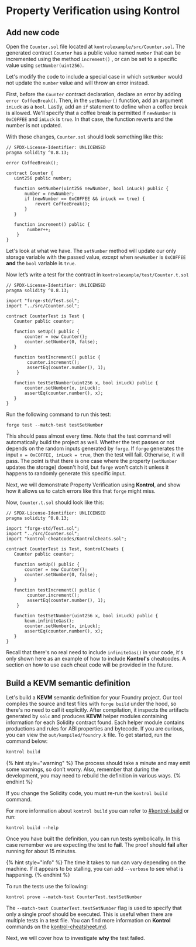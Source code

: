 # Property Verification using Kontrol

## Add new code

Open the `Counter.sol` file located at `kontrolexample/src/Counter.sol`. The generated contract `Counter` has a public value named `number` that can be incremented using the method `increment()` , or can be set to a specific value using `setNumber(uint256)`.

Let's modify the code to include a special case in which `setNumber` would not update the `number` value and will throw an error instead.

First, before the `Counter` contract declaration, declare an error by adding `error CoffeeBreak()`. Then, in the `setNumber()` function, add an argument `inLuck` as a `bool`. Lastly, add an `if` statement to define when a coffee break is allowed. We'll specify that a coffee break is permitted if `newNumber` is `0xC0FFEE` and `inLuck` is `true`. In that case, the function reverts and the number is not updated.

With those changes, `Counter.sol` should look something like this:

```solidity
// SPDX-License-Identifier: UNLICENSED
pragma solidity ^0.8.13;

error CoffeeBreak();

contract Counter {
   uint256 public number;

   function setNumber(uint256 newNumber, bool inLuck) public {
       number = newNumber;
       if (newNumber == 0xC0FFEE && inLuck == true) {
           revert CoffeeBreak();
       }
   }
    
   function increment() public {
        number++;
    }
}
```

Let's look at what we have. The `setNumber` method will update our only storage variable with the passed value, _except_ when `newNumber` is `0xC0FFEE` **and** the `bool` variable is `true`.

Now let’s write a test for the contract in `kontrolexample/test/Counter.t.sol`

```solidity
// SPDX-License-Identifier: UNLICENSED
pragma solidity ^0.8.13;

import "forge-std/Test.sol";
import "../src/Counter.sol";

contract CounterTest is Test {
   Counter public counter;

   function setUp() public {
       counter = new Counter();
       counter.setNumber(0, false);
   }
   
   function testIncrement() public {
        counter.increment();
        assertEq(counter.number(), 1);
    }

   function testSetNumber(uint256 x, bool inLuck) public {
       counter.setNumber(x, inLuck);
       assertEq(counter.number(), x);
   }
}

```

Run the following command to run this test:

```
forge test --match-test testSetNumber
```

This should pass almost every time. Note that the test command will automatically build the project as well. Whether the test passes or not depends on the random inputs generated by `forge`. If `forge` generates the input `x = 0xC0FFEE, inLuck = true`, then the test will fail. Otherwise, it will pass. The point is that there is one case where the property (`setNumber` updates the storage) doesn't hold, but `forge` won't catch it unless it happens to randomly generate this specific input.

Next, we will demonstrate Property Verification using **Kontrol**, and show how it allows us to catch errors like this that `forge` might miss.

Now, `Counter.t.sol` should look like this:

```solidity
// SPDX-License-Identifier: UNLICENSED
pragma solidity ^0.8.13;

import "forge-std/Test.sol";
import "../src/Counter.sol";
import "kontrol-cheatcodes/KontrolCheats.sol";

contract CounterTest is Test, KontrolCheats {
   Counter public counter;

   function setUp() public {
       counter = new Counter();
       counter.setNumber(0, false);
   }

   function testIncrement() public {
        counter.increment();
        assertEq(counter.number(), 1);
    }

   function testSetNumber(uint256 x, bool inLuck) public {
       kevm.infiniteGas();
       counter.setNumber(x, inLuck);
       assertEq(counter.number(), x);
   }
}
```

Recall that there's no real need to include `infiniteGas()` in your code, it's only shown here as an example of how to include **Kontrol's** cheatcodes. A section on how to use each cheat code will be provided in the future.

## Build a KEVM semantic definition

Let's build a **KEVM** semantic definition for your Foundry project. Our tool compiles the source and test files with `forge build` under the hood, so there's no need to call it explicitly. After compilation, it inspects the artifacts generated by `solc` and produces **KEVM** helper modules containing information for each Solidity contract found. Each helper module contains productions and rules for ABI properties and bytecode. If you are curious, you can view the `out/kompiled/foundry.k` file. To get started, run the command below:

```sh
kontrol build
```

{% hint style="warning" %}
The process should take a minute and may emit some warnings, so don’t worry. Also, remember that during the development, you may need to rebuild the definition in various ways.
{% endhint %}

If you change the Solidity code, you must re-run the `kontrol build` command.

For more information about `kontrol build` you can refer to [#kontrol-build](../../cheatsheets/kontrol-cheatsheet.md#kontrol-build "mention") or run:

```
kontrol build --help
```

Once you have built the definition, you can run tests symbolically. In this case remember we are expecting the test to **fail**. The proof should **fail** after running for about 15 minutes.

{% hint style="info" %}
The time it takes to run can vary depending on the machine. If it appears to be stalling, you can add `--verbose` to see what is happening.
{% endhint %}

To run the tests use the following:

```
kontrol prove --match-test CounterTest.testSetNumber
```

The `--match-test CounterTest.testSetNumber` flag is used to specify that only a single proof should be executed. This is useful when there are multiple tests in a test file. You can find more information on **Kontrol** commands on the [kontrol-cheatsheet.md](../../cheatsheets/kontrol-cheatsheet.md "mention").

Next, we will cover how to investigate **why** the test failed.
